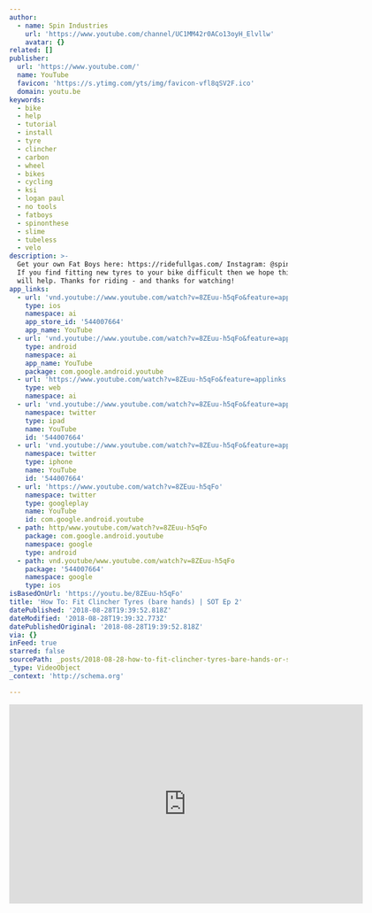 ```yaml
---
author:
  - name: Spin Industries
    url: 'https://www.youtube.com/channel/UC1MM42r0ACo13oyH_Elvllw'
    avatar: {}
related: []
publisher:
  url: 'https://www.youtube.com/'
  name: YouTube
  favicon: 'https://s.ytimg.com/yts/img/favicon-vfl8qSV2F.ico'
  domain: youtu.be
keywords:
  - bike
  - help
  - tutorial
  - install
  - tyre
  - clincher
  - carbon
  - wheel
  - bikes
  - cycling
  - ksi
  - logan paul
  - no tools
  - fatboys
  - spinonthese
  - slime
  - tubeless
  - velo
description: >-
  Get your own Fat Boys here: https://ridefullgas.com/ Instagram: @spinonthese
  If you find fitting new tyres to your bike difficult then we hope this video
  will help. Thanks for riding - and thanks for watching!
app_links:
  - url: 'vnd.youtube://www.youtube.com/watch?v=8ZEuu-h5qFo&feature=applinks'
    type: ios
    namespace: ai
    app_store_id: '544007664'
    app_name: YouTube
  - url: 'vnd.youtube://www.youtube.com/watch?v=8ZEuu-h5qFo&feature=applinks'
    type: android
    namespace: ai
    app_name: YouTube
    package: com.google.android.youtube
  - url: 'https://www.youtube.com/watch?v=8ZEuu-h5qFo&feature=applinks'
    type: web
    namespace: ai
  - url: 'vnd.youtube://www.youtube.com/watch?v=8ZEuu-h5qFo&feature=applinks'
    namespace: twitter
    type: ipad
    name: YouTube
    id: '544007664'
  - url: 'vnd.youtube://www.youtube.com/watch?v=8ZEuu-h5qFo&feature=applinks'
    namespace: twitter
    type: iphone
    name: YouTube
    id: '544007664'
  - url: 'https://www.youtube.com/watch?v=8ZEuu-h5qFo'
    namespace: twitter
    type: googleplay
    name: YouTube
    id: com.google.android.youtube
  - path: http/www.youtube.com/watch?v=8ZEuu-h5qFo
    package: com.google.android.youtube
    namespace: google
    type: android
  - path: vnd.youtube/www.youtube.com/watch?v=8ZEuu-h5qFo
    package: '544007664'
    namespace: google
    type: ios
isBasedOnUrl: 'https://youtu.be/8ZEuu-h5qFo'
title: 'How To: Fit Clincher Tyres (bare hands) | SOT Ep 2'
datePublished: '2018-08-28T19:39:52.818Z'
dateModified: '2018-08-28T19:39:32.773Z'
datePublishedOriginal: '2018-08-28T19:39:52.818Z'
via: {}
inFeed: true
starred: false
sourcePath: _posts/2018-08-28-how-to-fit-clincher-tyres-bare-hands-or-sot-ep-2.md
_type: VideoObject
_context: 'http://schema.org'

---
```

<iframe src="https://cdn.embedly.com/widgets/media.html?src=https%3A%2F%2Fwww.youtube.com%2Fembed%2F8ZEuu-h5qFo%3Ffeature%3Doembed&amp;url=http%3A%2F%2Fwww.youtube.com%2Fwatch%3Fv%3D8ZEuu-h5qFo&amp;image=https%3A%2F%2Fi.ytimg.com%2Fvi%2F8ZEuu-h5qFo%2Fhqdefault.jpg&amp;key=a715cf41cc93453ca338d350cd26f87b&amp;type=text%2Fhtml&amp;schema=youtube" width="640" height="360" scrolling="no" frameborder="0" allowfullscreen="true" style=""></iframe>
